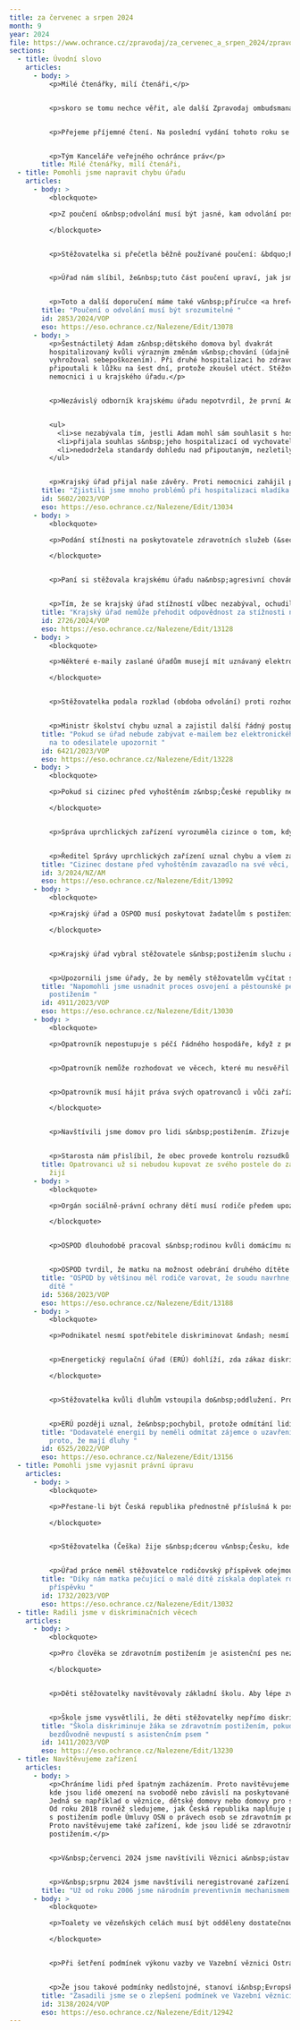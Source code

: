 ```yaml
---
title: za červenec a srpen 2024
month: 9
year: 2024
file: https://www.ochrance.cz/zpravodaj/za_cervenec_a_srpen_2024/zpravodaj_cervenec_a_srpen_2024.pdf
sections:
  - title: Úvodní slovo
    articles:
      - body: >
          <p>Milé čtenářky, milí čtenáři,</p>


          <p>skoro se tomu nechce věřit, ale další Zpravodaj ombudsmana je tady. Děti ze všech možných věkových skupin už jsou zpátky ve škole a blíží se řezání dýní (a řezání kávy kořením z&nbsp;dýně). Také v&nbsp;tomto čísle se dozvíte o případech, ve kterých ombudsman pomohl lidem v&nbsp;různých vztazích s&nbsp;úřady. Také si můžete přečíst o tom, jak probíhá vyhoštění z&nbsp;České republiky. Nebo se podívat na další příklad toho, jak to lidé s&nbsp;asistenčními psi nemají jednoduché. &nbsp;</p>


          <p>Přejeme příjemné čtení. Na poslední vydání tohoto roku se můžete těšit v&nbsp;listopadu.</p>


          <p>Tým Kanceláře veřejného ochránce práv</p>
        title: Milé čtenářky, milí čtenáři,
  - title: Pomohli jsme napravit chybu úřadu
    articles:
      - body: >
          <blockquote>

          <p>Z poučení o&nbsp;odvolání musí být jasné, kam odvolání poslat a&nbsp;kdo o&nbsp;něm rozhodne.</p>

          </blockquote>


          <p>Stěžovatelka si přečetla běžně používané poučení: &bdquo;Proti tomuto rozhodnutí se lze odvolat &hellip; k&nbsp;odboru dopravních agend Magistrátu hlavního města Prahy, podáním u&nbsp;zdejšího správního orgánu.&ldquo; Odvolání pak nesprávně poslala magistrátu.</p>


          <p>Úřad nám slíbil, že&nbsp;tuto část poučení upraví, jak jsme mu navrhli: &bdquo;Odvolání se podává u&nbsp;Úřadu městské části Praha 14, Bratří Venclíků 1073, 198 21 Praha 9. Rozhodne o&nbsp;něm Magistrát hlavního města Prahy.&ldquo;</p>


          <p>Toto a další doporučení máme také v&nbsp;příručce <a href="https://www.ochrance.cz/srozumitelne/pouceni_vysvetlete_adresatovi_co_muze_delat/">Jak psát srozumitelné úřední texty</a>.</p>
        title: "Poučení o odvolání musí být srozumitelné "
        id: 2853/2024/VOP
        eso: https://eso.ochrance.cz/Nalezene/Edit/13078
      - body: >
          <p>Šestnáctiletý Adam z&nbsp;dětského domova byl dvakrát
          hospitalizovaný kvůli výrazným změnám v&nbsp;chování (údajně také
          vyhrožoval sebepoškozením). Při druhé hospitalizaci ho zdravotníci
          připoutali k lůžku na šest dní, protože zkoušel utéct. Stěžoval si
          nemocnici i u krajského úřadu.</p>


          <p>Nezávislý odborník krajskému úřadu nepotvrdil, že první Adamova hospitalizace byla důvodná. Potvrdil důvodnost druhé hospitalizace, ale tento svůj závěr nijak nezdůvodnil. Krajský úřad pochybil, když se nezabýval tím, jestli se Adam při hospitalizaci setkal s&nbsp;agresivními pacienty. Dostatečně se nezabýval použitím omezovacích prostředků (připoutáním). Také měl vytknout nemocnici, že</p>


          <ul>
          	<li>se nezabývala tím, jestli Adam mohl sám souhlasit s hospitalizací,</li>
          	<li>přijala souhlas s&nbsp;jeho hospitalizací od vychovatelky dětského domova a</li>
          	<li>nedodržela standardy dohledu nad připoutaným, nezletilým pacientem.</li>
          </ul>


          <p>Krajský úřad přijal naše závěry. Proti nemocnici zahájil přestupkové řízení a uložil jí pokuty za spáchání tří přestupků. Ukončil také spolupráci s&nbsp;lékařkou, která zpracovala odborné stanovisko. Nemocnice upravila vnitřní předpis, který řeší používání omezovacích prostředků.</p>
        title: "Zjistili jsme mnoho problémů při hospitalizaci mladíka "
        id: 5602/2023/VOP
        eso: https://eso.ochrance.cz/Nalezene/Edit/13034
      - body: >
          <blockquote>

          <p>Podání stížnosti na poskytovatele zdravotních služeb (&sect; 93 odst. 1 zákona o zdravotních službách) nevylučuje podání stížnosti podle jiného právního předpisu a naopak. Tyto stížnosti se vyřizují nezávisle na sobě.</p>

          </blockquote>


          <p>Paní si stěžovala krajskému úřadu na&nbsp;agresivní chování svého lékaře. Úřad se stížností vůbec nezabýval a rovnou ji předal České lékařské komoře. Ta potom zastavila disciplinární řízení s&nbsp;lékařem jako nepřípustné.</p>


          <p>Tím, že se krajský úřad stížností vůbec nezabýval, ochudil stěžovatelku o její další nezávislé posouzení. Krajský úřad nám dal za pravdu a uznal své pochybení. Stížnost vyřídil, uznal námitky stěžovatelky a lékaři písemně vytknul jeho nevhodné chování.</p>
        title: "Krajský úřad nemůže přehodit odpovědnost za stížnosti na lékaře "
        id: 2726/2024/VOP
        eso: https://eso.ochrance.cz/Nalezene/Edit/13128
      - body: >
          <blockquote>

          <p>Některé e-maily zaslané úřadům musejí mít uznávaný elektronický podpis, jinak se úřad e-mailem nezabývá, ledaže ho odesilatel do&nbsp;5 dnů doplní (poštou, ústně do&nbsp;protokolu, e‑mailem s&nbsp;řádným podpisem). Úřady na to musí odesilatele e‑mailu upozornit. Nařizují jim to základní zásady činnosti správních úřadů, principy dobré správy i&nbsp;metodika vyřizování elektronických podání.</p>

          </blockquote>


          <p>Stěžovatelka podala rozklad (obdoba odvolání) proti rozhodnutí Ministerstva školství. Poslala ho e-mailem bez uznávaného elektronického podpisu. Obdržela automatickou odpověď elektronické podatelny ministerstva, že&nbsp;její podání bylo po&nbsp;kontrole všech náležitostí přijato k&nbsp;dalšímu zpracování. Stěžovatelka se opakovaně dotazovala, kdy ministerstvo rozhodne. Po&nbsp;8 měsících se dozvěděla, že&nbsp;se ministerstvo rozkladem nebude zabývat, protože e-mail nebyl správně podepsaný.</p>


          <p>Ministr školství chybu uznal a zajistil další řádný postup ministerstva, včetně případné úpravy odpovědí elektronické podatelny. Stěžovatelce se ministerstvo již dříve omluvilo.</p>
        title: "Pokud se úřad nebude zabývat e-mailem bez elektronického podpisu, musí
          na to odesilatele upozornit "
        id: 6421/2023/VOP
        eso: https://eso.ochrance.cz/Nalezene/Edit/13228
      - body: >
          <blockquote>

          <p>Pokud si cizinec před vyhoštěním z&nbsp;České republiky nemá do čeho sbalit své věci, Správa uprchlických zařízení mu dá zavazadlo. Zavazadlo musí být praktické a důstojné. Nestačí igelitový pytel na odpadky.</p>

          </blockquote>


          <p>Správa uprchlických zařízení vyrozuměla cizince o tom, kdy bude vyhoštěn. Cizinec sdělil, že nechce odjet a odmítl nabízené zavazadlo (sám žádné neměl). Hodinu před vyhoštěním dostal jen igelitový pytel na odpadky. Věci si do něj dal sám. Vedoucí policejní eskorty pak pytel alespoň obmotal kobercovou páskou, aby věci nevypadly při odbavování do letadla.</p>


          <p>Ředitel Správy uprchlických zařízení uznal chybu a všem zařízením pro zajištění cizinců nařídil, aby cizincům při vyhoštění zajistili vhodné zavazadlo.</p>
        title: "Cizinec dostane před vyhoštěním zavazadlo na své věci, pokud ho nemá "
        id: 3/2024/NZ/AM
        eso: https://eso.ochrance.cz/Nalezene/Edit/13092
      - body: >
          <blockquote>

          <p>Krajský úřad a OSPOD musí poskytovat žadatelům s postižením odpovídající podporu při zprostředkování pěstounské péče a osvojení (&sect; 11 odst. 1 písm. d) a 12 odst. 2 písm. c) zákona č. 359/1999 Sb. ve spojení s&nbsp;čl. 23 odst. 2 Úmluvy o právech osob se zdravotním postižením).</p>

          </blockquote>


          <p>Krajský úřad vybral stěžovatele s&nbsp;postižením sluchu a řeči jako vhodné osvojitele pro roční dítě. S&nbsp;výběrem souhlasil také OSPOD. Stěžovatelé se začali s&nbsp;dítětem seznamovat a podali soudu návrh na jeho osvojení. Úřady ale poté změnily názor. Podle nich se během kontaktů ukázalo, že stěžovatelé nemají dostatečné rodičovské schopnosti. Dále tvrdily, že stěžovatelé nejsou kvůli svému postižení schopni zajistit dítěti bezpečí a dostatečný rozvoj řeči.</p>


          <p>Upozornili jsme úřady, že by neměly stěžovatelům vyčítat skutečnosti, o kterých věděly a měly je zohlednit už při výběru (potřeby dítěte a postižení stěžovatelů). Připomněli jsme, že žadatelé s&nbsp;postižením mají právo na dostatečnou podporu. Ta mohla spočívat například v&nbsp;tom, že by stěžovatelé ve spolupráci s&nbsp;odborníky pracovali na svých nedostatcích v&nbsp;péči. Krajský úřad proto upravil standardy pro zprostředkování osvojení a pěstounské péče tak, aby lépe zohlednily potřeby lidí s&nbsp;postižením.</p>
        title: "Napomohli jsme usnadnit proces osvojení a pěstounské péče pro lidi s
          postižením "
        id: 4911/2023/VOP
        eso: https://eso.ochrance.cz/Nalezene/Edit/13030
      - body: >
          <blockquote>

          <p>Opatrovník nepostupuje s péčí řádného hospodáře, když z peněz opatrovanců hradí základní vybavení zařízení sociálních služeb, ve kterém žijí.</p>


          <p>Opatrovník nemůže rozhodovat ve věcech, které mu nesvěřil soud.</p>


          <p>Opatrovník musí hájit práva svých opatrovanců i vůči zařízení sociálních služeb, které sám zřizuje.</p>

          </blockquote>


          <p>Navštívili jsme domov pro lidi s&nbsp;postižením. Zřizuje ho obec, která je zároveň veřejným opatrovníkem klientů. Zjistili jsme, že domov fungoval s&nbsp;mnoha nedostatky, před kterými veřejný opatrovník nechránil klienty. Veřejný opatrovník například minimálně jednou rozhodoval o poskytování zdravotních služeb, ač o tom podle soudu měl rozhodovat sám klient. Většina klientů s&nbsp;omezenou svéprávností si sama kupuje postele nebo skříně, přestože jde o základní vybavení pokoje, které měl zajistit domov.</p>


          <p>Starosta nám přislíbil, že obec provede kontrolu rozsudků o omezení svéprávnosti (aby opatrovník nerozhodoval, o čem nemá), prověří nakládání s&nbsp;finančními prostředky, zajistí proškolení pracovnice pověřené výkonem opatrovnictví a řádně povede opatrovnické spisy.</p>
        title: Opatrovanci už si nebudou kupovat ze svého postele do zařízení, ve kterém
          žijí
      - body: >
          <blockquote>

          <p>Orgán sociálně-právní ochrany dětí musí rodiče předem upozornit, že soudu navrhne, aby mu dítě odebral z&nbsp;péče, ledaže by tím mohl dítě ohrozit.</p>

          </blockquote>


          <p>OSPOD dlouhodobě pracoval s&nbsp;rodinou kvůli domácímu násilí, užívání drog a finančním problémům. Když matka porodila druhé dítě, OSPOD rodičům řekl, že soudu navrhne, aby jim odebral novorozené dítě a aby uložil výchovné opatření u staršího dítěte. Pak ale soudu navrhl odebrání obou dětí. Rodiče a širší rodina pak na odebrání nebyli připraveni, proto zpochybňovali postup úřadů a dítě nechtěli vydat, což mu ještě více ublížilo.</p>


          <p>OSPOD tvrdil, že matku na možnost odebrání druhého dítěte upozornil ústně, ale nezapsal to do protokolu. Tomu jsme neuvěřili. Shodli jsme se ale na tom, že OSPOD musí rodiče vyrozumět a musí zapsat to, co rodičům řekl.</p>
        title: "OSPOD by většinou měl rodiče varovat, že soudu navrhne, aby jim odebral
          dítě "
        id: 5368/2023/VOP
        eso: https://eso.ochrance.cz/Nalezene/Edit/13188
      - body: >
          <blockquote>

          <p>Podnikatel nesmí spotřebitele diskriminovat &ndash; nesmí s&nbsp;ním zacházet hůř než s&nbsp;jinými v&nbsp;podobné situaci, ledaže k&nbsp;tomu má rozumný důvod a&nbsp;postupuje přiměřeně. Zákon o&nbsp;ochraně spotřebitele neurčuje zakázané důvody diskriminace. Proto platí zákaz diskriminace i&nbsp;kvůli (nedostatku) majetku, tedy dluhům. Odmítnutím zákazníka s&nbsp;dluhy podnikatel snižuje riziko, že&nbsp;nedostane zaplaceno (má rozumný důvod). Pokud ale toto riziko může snížit i&nbsp;jinak, jedná nepřiměřeně, proto spotřebitele diskriminuje.</p>


          <p>Energetický regulační úřad (ERÚ) dohlíží, zda zákaz diskriminace spotřebitelů dodržují dodavatelé elektřiny nebo plynu.</p>

          </blockquote>


          <p>Stěžovatelka kvůli dluhům vstoupila do&nbsp;oddlužení. Proto s&nbsp;ní dodavatelé elektřiny nechtěli uzavřít smlouvu. A&nbsp;to přesto, že&nbsp;plnila podmínky oddlužení (své dluhy splácela). Proto požádala o&nbsp;pomoc ERÚ. Ten to ale nepovažoval za&nbsp;diskriminaci, protože insolvence spotřebitele zvyšuje riziko, že&nbsp;za energie nezaplatí.</p>


          <p>ERÚ později uznal, že&nbsp;pochybil, protože odmítání lidí s&nbsp;dluhy je nepřiměřené. Vydal pak <a href="https://eru.gov.cz/stanovisko-eru-ohledne-posuzovani-diskriminace-spotrebitelu-pri-dodavkach-elektriny-plynu">stanovisko</a>, že&nbsp;odmítnutí uzavřít smlouvu napříště postihne jako přestupek diskriminace spotřebitele. Dodavatelé totiž mohou využít mírnější prostředky k&nbsp;omezení rizika neplacení, například zajištění složením jistoty (kauce). U&nbsp;lidí v&nbsp;oddlužení mohou dodavatelé v&nbsp;insolvenčním rejstříku ověřit, zda plní podmínky oddlužení (tedy zda jsou ohroženy i&nbsp;platby za energie).</p>
        title: "Dodavatelé energií by neměli odmítat zájemce o uzavření smlouvy jen
          proto, že mají dluhy "
        id: 6525/2022/VOP
        eso: https://eso.ochrance.cz/Nalezene/Edit/13156
  - title: Pomohli jsme vyjasnit právní úpravu
    articles:
      - body: >
          <blockquote>

          <p>Přestane-li být Česká republika přednostně příslušná k poskytování rodinných dávek, má povinnost poskytovat vyrovnávací doplatek &ndash; rozdíl mezi výší české dávky a dávky stejného druhu z jiného evropského státu (čl. 68 odst. 2 nařízení 883/2004). Pokud v&nbsp;jiném státě dávka stejného druhu neexistuje, český úřad pokračuje ve výplatě dávky jako vyrovnávacího doplatku.</p>

          </blockquote>


          <p>Stěžovatelka (Češka) žije s&nbsp;dcerou v&nbsp;Česku, kde pobírala rodičovský příspěvek. Poté, co otec začal pracovat ve Švýcarsku, přestal úřad práce příspěvek vyplácet. Stěžovatelku přiměl podat žádost o odnětí rodičovského příspěvku a poučil ji, aby si dávky vyřídila ve Švýcarsku. Stěžovatelka marně opakovaně žádala úřad práce, aby jí s tím pomohl. Vyčerpala veškeré úspory a ocitla se v&nbsp;problémech.</p>


          <p>Úřad práce neměl stěžovatelce rodičovský příspěvek odejmout. Měl ho nadále vyplácet jako vyrovnávací doplatek, protože ve Švýcarsku neexistuje srovnatelná dávka. Úřad práce nám dal za pravdu a doplatil stěžovatelce dávku od roku 2021.</p>
        title: "Díky nám matka pečující o malé dítě získala doplatek rodičovského
          příspěvku "
        id: 1732/2023/VOP
        eso: https://eso.ochrance.cz/Nalezene/Edit/13032
  - title: Radili jsme v diskriminačních věcech
    articles:
      - body: >
          <blockquote>

          <p>Pro člověka se zdravotním postižením je asistenční pes nezbytnou pomůckou, aby se mohl samostatně zapojit do běžného života. Právo takového člověka vstoupit s&nbsp;asistenčním psem do některých prostor proto lze omezit jen v&nbsp;odůvodněných případech. Bezdůvodný plošný zákaz vstupu psů nepřímo diskriminuje lidi se zdravotním postižením.</p>

          </blockquote>


          <p>Děti stěžovatelky navštěvovaly základní školu. Aby lépe zvládaly projevy svého zdravotního postižení, měly asistenčního psa, který je každý den doprovázel do školy a ze školy (až do&nbsp;třídy, ale nebyl s&nbsp;nimi při vyučování). Když si psa ve škole všiml ředitel školy, stěžovatelku i se psem vyhodil. Stěžovatelka škole doložila průkaz asistenčního psa a potvrzení o zdravotním postižení dětí. Opakovaně ředitele žádala, aby asistenčního psa dětí vpustil do školy. Ředitel to odmítl. Důvody nesdělil. Stěžovatelka nakonec své děti přehlásila na jinou školu.</p>


          <p>Škole jsme vysvětlili, že děti stěžovatelky nepřímo diskriminovala kvůli jejich zdravotnímu postižení. Doporučili jsme jí, aby možnost výjimky ze zákazu vstupu pro asistenční psy uvedla ve školním řádu a aby o výjimce pro asistenčního psa v&nbsp;budoucnu jednala vstřícněji.</p>
        title: "Škola diskriminuje žáka se zdravotním postižením, pokud ho do budovy
          bezdůvodně nevpustí s asistenčním psem "
        id: 1411/2023/VOP
        eso: https://eso.ochrance.cz/Nalezene/Edit/13230
  - title: Navštěvujeme zařízení
    articles:
      - body: >
          <p>Chráníme lidi před špatným zacházením. Proto navštěvujeme zařízení,
          kde jsou lidé omezení na svobodě nebo závislí na poskytované péči.
          Jedná se například o věznice, dětské domovy nebo domovy pro seniory.
          Od roku 2018 rovněž sledujeme, jak Česká republika naplňuje práva lidí
          s postižením podle Úmluvy OSN o právech osob se zdravotním postižením.
          Proto navštěvujeme také zařízení, kde jsou lidé se zdravotním
          postižením.</p>


          <p>V&nbsp;červenci 2024 jsme navštívili Věznici a&nbsp;ústav pro&nbsp;výkon zabezpečovací detence Opava (objekt Olomoucká) a&nbsp;sledovali jsme správní vyhoštění ze&nbsp;Zařízení pro&nbsp;zajištění cizinců Vyšní Lhoty na&nbsp;Letiště Václava Havla v&nbsp;Praze.</p>


          <p>V&nbsp;srpnu 2024 jsme navštívili neregistrované zařízení sociálních služeb Domov u&nbsp;sv. Marušky v&nbsp;Bzenci a&nbsp;policejní cely v&nbsp;Hodoníně. Také jsme sledovali trest vyhoštění z&nbsp;Vazební věznice Praha Ruzyně do&nbsp;Kišiněva (Moldavsko).</p>
        title: "Už od roku 2006 jsme národním preventivním mechanismem "
      - body: >
          <blockquote>

          <p>Toalety ve vězeňských celách musí být odděleny dostatečnou přepážkou.</p>

          </blockquote>


          <p>Při šetření podmínek výkonu vazby ve Vazební věznici Ostrava jsme zjistili, že se na cele se dvěma vězni nachází jen asi metr vysoká přepážka oddělující toaletu od zbytku cely. Na cele je dvoupatrová postel, ze které je přímo vidět na člověka, který používá toaletu.</p>


          <p>Že jsou takové podmínky nedůstojné, stanoví i&nbsp;Evropská vězeňská pravidla a rozhodování Evropského soudu pro lidská práva. Věznice nám přislíbila, že podle svých finančních možností provede úpravy zástěn sociálních zařízení v celách. Do té doby bude na problematické cely umísťovat lidi po jednom.</p>
        title: "Zasadili jsme se o zlepšení podmínek ve Vazební věznici Ostrava "
        id: 3138/2024/VOP
        eso: https://eso.ochrance.cz/Nalezene/Edit/12942
---
```

